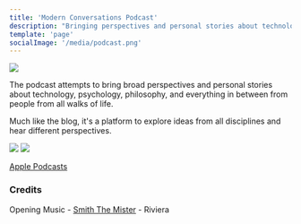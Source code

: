 ```yaml
---
title: 'Modern Conversations Podcast'
description: "Bringing perspectives and personal stories about technology, psychology, philosophy"
template: 'page'
socialImage: '/media/podcast.png'
---
```


![](/media/podcast.png)


The podcast attempts to bring broad perspectives and personal stories about technology, psychology, philosophy, and everything in between from people from all walks of life.

Much like the blog, it's a platform to explore ideas from all disciplines and hear different perspectives.


[![](/media/spotify-podcast-badge.png)](https://open.spotify.com/show/7b7k54nKOHPtpu9kKXlx28)
[![](https://www.gstatic.com/podcasts_console/promote/English_EN/EN_Google_Podcasts_Badge.svg)](https://podcasts.google.com/feed/aHR0cHM6Ly9zdG9yYWdlLmdvb2dsZWFwaXMuY29tL21vZGVybi1jb252ZXJzYXRpb25zL2ZlZWQvZmVlZC54bWw)

[Apple Podcasts](https://podcasts.apple.com/il/podcast/modern-conversations/id1526471627)
### Credits

Opening Music - [Smith The Mister](https://smiththemister.bandcamp.com/album/wednesday) - Riviera
